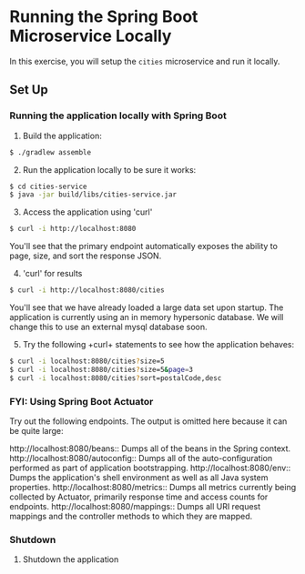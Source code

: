 # Running the Spring Boot Microservice Locally

In this exercise, you will setup the `cities` microservice and run it locally.

## Set Up

### Running the application locally with Spring Boot

1. Build the application:

```bash
$ ./gradlew assemble
```

2. Run the application locally to be sure it works:

```bash
$ cd cities-service
$ java -jar build/libs/cities-service.jar
```

3. Access the application using 'curl'
```bash
$ curl -i http://localhost:8080
```

You'll see that the primary endpoint automatically exposes the ability to page, size, and sort the response JSON.

4. 'curl' for results
```bash
$ curl -i http://localhost:8080/cities
```
You'll see that we have already loaded a large data set upon startup.  The application is currently using an in memory hypersonic database. We will change this to use an external mysql database soon.

5. Try the following +curl+ statements to see how the application behaves:

```bash
$ curl -i localhost:8080/cities?size=5
$ curl -i localhost:8080/cities?size=5&page=3
$ curl -i localhost:8080/cities?sort=postalCode,desc
```

### FYI: Using Spring Boot Actuator

Try out the following endpoints. The output is omitted here because it can be quite large:

http://localhost:8080/beans:: Dumps all of the beans in the Spring context.
http://localhost:8080/autoconfig:: Dumps all of the auto-configuration performed as part of application bootstrapping.
http://localhost:8080/env:: Dumps the application's shell environment as well as all Java system properties.
http://localhost:8080/metrics:: Dumps all metrics currently being collected by Actuator, primarily response time and access counts for endpoints.
http://localhost:8080/mappings:: Dumps all URI request mappings and the controller methods to which they are mapped.

### Shutdown

1. Shutdown the application
